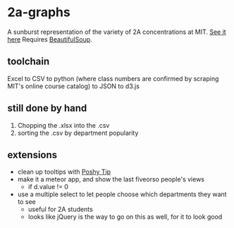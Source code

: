 2a-graphs
=========

A sunburst representation of the variety of 2A concentrations at MIT. [See it here](http://web.mit.edu/eburn/www/2a)
Requires [BeautifulSoup](www.crummy.com/software/BeautifulSoup/).

toolchain
----------
Excel to CSV to python (where class numbers are confirmed by scraping MIT's online course catalog) to JSON to d3.js

still done by hand
-------------------
1. Chopping the .xlsx into the .csv
2. sorting the .csv by department popularity

extensions
-----------
- clean up tooltips with [Poshy Tip](http://vadikom.com/demos/poshytip/#download)
- make it a meteor app, and show the last fiveorso people's views
  - if d.value != 0
- use a multiple select to let people choose which departments they want to see 
  - useful for 2A students
  - looks like jQuery is the way to go on this as well, for it to look good